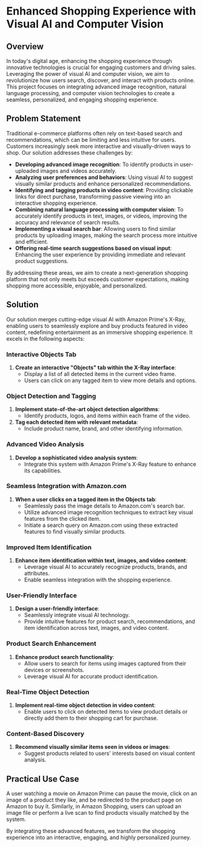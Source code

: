 # Enhanced Shopping Experience with Visual AI and Computer Vision

## Overview
In today's digital age, enhancing the shopping experience through innovative technologies is crucial for engaging customers and driving sales. Leveraging the power of visual AI and computer vision, we aim to revolutionize how users search, discover, and interact with products online. This project focuses on integrating advanced image recognition, natural language processing, and computer vision technologies to create a seamless, personalized, and engaging shopping experience.

## Problem Statement
Traditional e-commerce platforms often rely on text-based search and recommendations, which can be limiting and less intuitive for users. Customers increasingly seek more interactive and visually-driven ways to shop. Our solution addresses these challenges by:

- **Developing advanced image recognition**: To identify products in user-uploaded images and videos accurately.
- **Analyzing user preferences and behaviors**: Using visual AI to suggest visually similar products and enhance personalized recommendations.
- **Identifying and tagging products in video content**: Providing clickable links for direct purchase, transforming passive viewing into an interactive shopping experience.
- **Combining natural language processing with computer vision**: To accurately identify products in text, images, or videos, improving the accuracy and relevance of search results.
- **Implementing a visual search bar**: Allowing users to find similar products by uploading images, making the search process more intuitive and efficient.
- **Offering real-time search suggestions based on visual input**: Enhancing the user experience by providing immediate and relevant product suggestions.

By addressing these areas, we aim to create a next-generation shopping platform that not only meets but exceeds customer expectations, making shopping more accessible, enjoyable, and personalized.

## Solution
Our solution merges cutting-edge visual AI with Amazon Prime's X-Ray, enabling users to seamlessly explore and buy products featured in video content, redefining entertainment as an immersive shopping experience. It excels in the following aspects:

### Interactive Objects Tab
1. **Create an interactive "Objects" tab within the X-Ray interface**:
   - Display a list of all detected items in the current video frame.
   - Users can click on any tagged item to view more details and options.

### Object Detection and Tagging
1. **Implement state-of-the-art object detection algorithms**:
   - Identify products, logos, and items within each frame of the video.
2. **Tag each detected item with relevant metadata**:
   - Include product name, brand, and other identifying information.

### Advanced Video Analysis
1. **Develop a sophisticated video analysis system**:
   - Integrate this system with Amazon Prime's X-Ray feature to enhance its capabilities.

### Seamless Integration with Amazon.com
1. **When a user clicks on a tagged item in the Objects tab**:
   - Seamlessly pass the image details to Amazon.com's search bar.
   - Utilize advanced image recognition techniques to extract key visual features from the clicked item.
   - Initiate a search query on Amazon.com using these extracted features to find visually similar products.

### Improved Item Identification
1. **Enhance item identification within text, images, and video content**:
   - Leverage visual AI to accurately recognize products, brands, and attributes.
   - Enable seamless integration with the shopping experience.

### User-Friendly Interface
1. **Design a user-friendly interface**:
   - Seamlessly integrate visual AI technology.
   - Provide intuitive features for product search, recommendations, and item identification across text, images, and video content.

### Product Search Enhancement
1. **Enhance product search functionality**:
   - Allow users to search for items using images captured from their devices or screenshots.
   - Leverage visual AI for accurate product identification.

### Real-Time Object Detection
1. **Implement real-time object detection in video content**:
   - Enable users to click on detected items to view product details or directly add them to their shopping cart for purchase.

### Content-Based Discovery
1. **Recommend visually similar items seen in videos or images**:
   - Suggest products related to users' interests based on visual content analysis.

## Practical Use Case
A user watching a movie on Amazon Prime can pause the movie, click on an image of a product they like, and be redirected to the product page on Amazon to buy it. Similarly, in Amazon Shopping, users can upload an image file or perform a live scan to find products visually matched by the system.

By integrating these advanced features, we transform the shopping experience into an interactive, engaging, and highly personalized journey.
